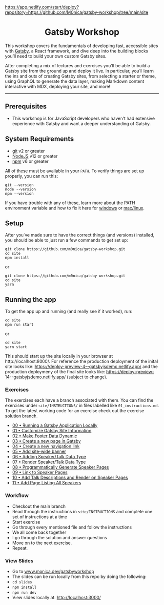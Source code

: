 https://app.netlify.com/start/deploy?repository=https://github.com/M0nica/gatsby-workshop/tree/main/site

<div> 
  <h1 align="center">Gatsby Workshop</h1>
  <p>
    This workshop covers the fundamentals of developing fast, accessible sites with <a href="https://www.gatsbyjs.com/">Gatsby</a>, a React framework, and dive deep into the building blocks you’ll need to build your own custom Gatsby sites.
    
   After completing a mix of lectures and exercises you’ll be able to build a Gatsby site from the ground up and deploy it live. In particular, you’ll learn the ins and outs of creating Gatsby sites, from selecting a starter or theme, using GraphQL to generate the data layer, making Markdown content interactive with MDX, deploying your site, and more!

  </p>
</div>

<hr />

## Prerequisites

- This workshop is for JavaScript developers who haven't had extensive experience with Gatsby and want a deeper understanding of Gatsby.

## System Requirements

- [git][git] v2 or greater
- [NodeJS][node] v12 or greater
- [npm][npm] v6 or greater

All of these must be available in your `PATH`. To verify things are set up
properly, you can run this:

```shell
git --version
node --version
npm --version
```

If you have trouble with any of these, learn more about the PATH environment
variable and how to fix it here for [windows][win-path] or
[mac/linux][mac-path].

## Setup

After you've made sure to have the correct things (and versions) installed, you
should be able to just run a few commands to get set up:

```
git clone https://github.com/m0nica/gatsby-workshop.git
cd site
npm install
```

or

```
git clone https://github.com/m0nica/gatsby-workshop.git
cd site
yarn
```

## Running the app

To get the app up and running (and really see if it worked), run:

```shell
cd site
npm run start
```

or

```shell
cd site
yarn start
```

This should start up the site locally in your browser at http://localhost:8000/. For reference the production deployment of the inital site looks like: https://deploy-preview-4--gatsbyjsdemo.netlify.app/ and the production deploymeny of the final site looks like: https://deploy-preview-14--gatsbyjsdemo.netlify.app/ (subject to change).


### Exercises

The exercises each have a branch associated with them. You can find the exercises under `site/INSTRUCTIONS/` in files labelled like `01_instructions.md`. To get the latest working code for an exercise check out the exercise solution branch.

- [00 • Running a Gatsby Application Locally](site/INSTRUCTIONS/00_instructions.md)
- [01 • Customize Gatsby Site Information](site/INSTRUCTIONS/01_instructions.md)
- [02 • Make Footer Data Dynamic](site/INSTRUCTIONS/02_instructions.md)
- [03 • Create a new page in Gatsby](site/INSTRUCTIONS/03_instructions.md)
- [04 • Create a new navigation link](site/INSTRUCTIONS/04_instructions.md)
- [05 • Add site-wide banner](site/INSTRUCTIONS/05_instructions.md)
- [06 • Adding Speaker/Talk Data Type](site/INSTRUCTIONS/06_instructions.md)
- [07 • Render Speaker/Talk Data Type](site/INSTRUCTIONS/07_instructions.md)
- [08 • Programmatically Generate Speaker Pages](site/INSTRUCTIONS/08_instructions.md)
- [09 • Link to Speaker Pages](site/INSTRUCTIONS/09_instructions.md)
- [10 • Add Talk Descriptions and Render on Speaker Pages](site/INSTRUCTIONS/10_instructions.md)
- [11 • Add Page Listing All Speakers](site/INSTRUCTIONS/11_instructions.md)

### Workflow

- Checkout the main branch
- Read through the instructions in `site/INSTRUCTIONS` and complete one set of instructions at a time
- Start exercise
- Go through every mentioned file and follow the instructions
- We all come back together
- I go through the solution and answer questions
- Move on to the next exercise.
- Repeat.

### View Slides

- Go to www.monica.dev/gatsbyworkshop
-  The slides can be run locally from this repo by doing the following:
  - `cd slides`
  - `npm install`
  - `npm run dev`
  - View slides locally at: [http://localhost:3000/](http://localhost:3000/)

<!-- prettier-ignore-start -->
[npm]: https://www.npmjs.com/
[node]: https://nodejs.org
[git]: https://git-scm.com/
[win-path]: https://www.howtogeek.com/118594/how-to-edit-your-system-path-for-easy-command-line-access/
[mac-path]: http://stackoverflow.com/a/24322978/971592
<!-- prettier-ignore-end -->

